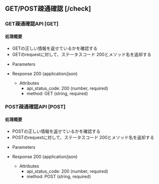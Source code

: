 ## GET/POST疎通確認 [/check]

### GET疎通確認API [GET]

#### 処理概要

* GETの正しい情報を返せているかを確認する
* GETのrequestに対して、ステータスコード 200とメソッド名を返却する

+ Parameters

+ Response 200 (application/json)
    + Attributes
        + api_status_code: 200 (number, required) 
        + method: GET (string, required)
        
        
### POST疎通確認API [POST]

#### 処理概要

* POSTの正しい情報を返せているかを確認する
* POSTのrequestに対して、ステータスコード 200とメソッド名を返却する

+ Parameters

+ Response 200 (application/json)
    + Attributes
        + api_status_code: 200 (number, required) 
        + method: POST (string, required)
